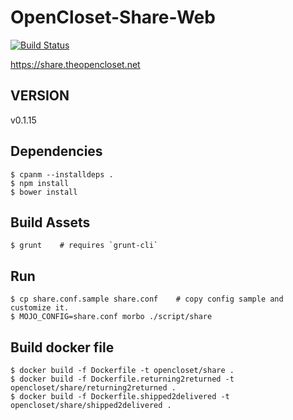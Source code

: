 # OpenCloset-Share-Web #

[![Build Status](https://travis-ci.org/opencloset/monitor.svg?branch=v0.1.15)](https://travis-ci.org/opencloset/OpenCloset-Share-Web)

https://share.theopencloset.net

## VERSION ##

v0.1.15

## Dependencies ##

    $ cpanm --installdeps .
    $ npm install
    $ bower install

## Build Assets ##

    $ grunt    # requires `grunt-cli`

## Run ##

    $ cp share.conf.sample share.conf    # copy config sample and customize it.
    $ MOJO_CONFIG=share.conf morbo ./script/share

## Build docker file ##

    $ docker build -f Dockerfile -t opencloset/share .
    $ docker build -f Dockerfile.returning2returned -t opencloset/share/returning2returned .
    $ docker build -f Dockerfile.shipped2delivered -t opencloset/share/shipped2delivered .
